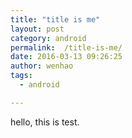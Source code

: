 ```yaml
---
title: "title is me"
layout: post
category: android
permalink:  /title-is-me/
date: 2016-03-13 09:26:25
author: wenhao
tags: 
  - android

---
```



hello, this is test.
